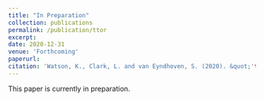 ```yaml
---
title: "In Preparation"
collection: publications
permalink: /publication/ttor
excerpt:
date: 2020-12-31
venue: 'Forthcoming'
paperurl:
citation: 'Watson, K., Clark, L. and van Eyndhoven, S. (2020). &quot;'t-to-r' in north-west England: Lexical frequency, schema strength and transitional probability.&quot;.'
---
```

This paper is currently in preparation. 


